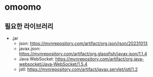 # omoomo

## 필요한 라이브러리
* .jar
    * json: https://mvnrepository.com/artifact/org.json/json/20231013
    * javax.json: https://mvnrepository.com/artifact/org.glassfish/javax.json/1.1.4
    * Java WebSocket: https://mvnrepository.com/artifact/org.java-websocket/Java-WebSocket/1.5.4
    * jstl: https://mvnrepository.com/artifact/javax.servlet/jstl/1.2